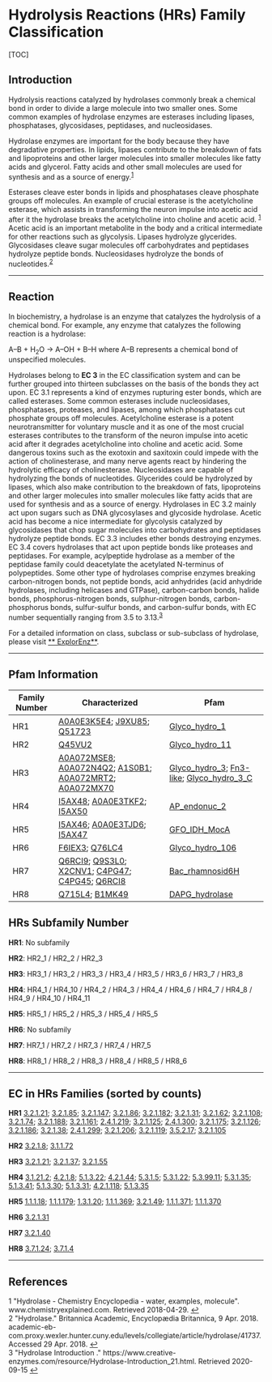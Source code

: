 # Hydrolysis Reactions (HRs) Family Classification

[TOC]

## Introduction

Hydrolysis reactions catalyzed by hydrolases commonly break a chemical bond in order to divide a large molecule into two
smaller ones. Some common examples of hydrolase enzymes are esterases including lipases, phosphatases, glycosidases,
peptidases, and nucleosidases.

Hydrolase enzymes are important for the body because they have degradative properties. In lipids, lipases contribute to
the breakdown of fats and lipoproteins and other larger molecules into smaller molecules like fatty acids and glycerol.
Fatty acids and other small molecules are used for synthesis and as a source of
energy.<sup class="md-footnote"><a href="#dfref-footnote-1" name="ref-footnote-1">1</a></sup>

Esterases cleave ester bonds in lipids and phosphatases cleave phosphate groups off molecules. An example of crucial
esterase is the acetylcholine esterase, which assists in transforming the neuron impulse into acetic acid after it the
hydrolase breaks the acetylcholine into choline and acetic
acid. <sup class="md-footnote"><a href="#dfref-footnote-1" name="ref-footnote-1">1</a></sup> Acetic acid is an important
metabolite in the body and a critical intermediate for other reactions such as glycolysis. Lipases hydrolyze glycerides.
Glycosidases cleave sugar molecules off carbohydrates and peptidases hydrolyze peptide bonds. Nucleosidases hydrolyze
the bonds of nucleotides.<sup class="md-footnote"><a href="#dfref-footnote-2" name="ref-footnote-2">2</a></sup>

---

## Reaction

In biochemistry, a hydrolase is an enzyme that catalyzes the hydrolysis of a chemical bond. For example, any enzyme that
catalyzes the following reaction is a hydrolase:

A–B + H<sub>2</sub>O → A–OH + B–H where A–B represents a chemical bond of unspecified molecules.

Hydrolases belong to **EC 3** in the EC classification system and can be further grouped into thirteen subclasses on the
basis of the bonds they act upon. EC 3.1 represents a kind of enzymes rupturing ester bonds, which are called esterases.
Some common esterases include nucleosidases, phosphatases, proteases, and lipases, among which phosphatases cut
phosphate groups off molecules. Acetylcholine esterase is a potent neurotransmitter for voluntary muscle and it as one
of the most crucial esterases contributes to the transform of the neuron impulse into acetic acid after it degrades
acetylcholine into choline and acetic acid. Some dangerous toxins such as the exotoxin and saxitoxin could impede with
the action of cholinesterase, and many nerve agents react by hindering the hydrolytic efficacy of cholinesterase.
Nucleosidases are capable of hydrolyzing the bonds of nucleotides. Glycerides could be hydrolyzed by lipases, which also
make contribution to the breakdown of fats, lipoproteins and other larger molecules into smaller molecules like fatty
acids that are used for synthesis and as a source of energy. Hydrolases in EC 3.2 mainly act upon sugars such as DNA
glycosylases and glycoside hydrolase. Acetic acid has become a nice intermediate for glycolysis catalyzed by
glycosidases that chop sugar molecules into carbohydrates and peptidases hydrolyze peptide bonds. EC 3.3 includes ether
bonds destroying enzymes. EC 3.4 covers hydrolases that act upon peptide bonds like proteases and peptidases. For
example, acylpeptide hydrolase as a member of the peptidase family could deacetylate the acetylated N-terminus of
polypeptides. Some other type of hydrolases comprise enzymes breaking carbon-nitrogen bonds, not peptide bonds, acid
anhydrides (acid anhydride hydrolases, including helicases and GTPase), carbon-carbon bonds, halide bonds,
phosphorus-nitrogen bonds, sulphur-nitrogen bonds, carbon-phosphorus bonds, sulfur-sulfur bonds, and carbon-sulfur
bonds, with EC number sequentially ranging from 3.5 to
3.13.<sup class="md-footnote"><a href="#dfref-footnote-3" name="ref-footnote-3">3</a></sup>

For a detailed information on class, subclass or sub-subclass of hydrolase, please visit [**
ExplorEnz**](https://www.enzyme-database.org/class.php).

---

## Pfam Information

| Family Number | Characterized                                                | Pfam                                                         |
| ------------- | ------------------------------------------------------------ | ------------------------------------------------------------ |
| HR1           | [A0A0E3K5E4](https://www.uniprot.org/uniprot/A0A0E3K5E4); [J9XU85](https://www.uniprot.org/uniprot/J9XU85); [Q51723](https://www.uniprot.org/uniprot/Q51723) | [Glyco_hydro_1](https://pfam.xfam.org/family/Glyco_hydro_1)  |
| HR2           | [Q45VU2](https://www.uniprot.org/uniprot/Q45VU2)             | [Glyco_hydro_11](https://pfam.xfam.org/family/Glyco_hydro_11) |
| HR3           | [A0A072MSE8](https://www.uniprot.org/uniprot/A0A072MSE8); [A0A072N4Q2](https://www.uniprot.org/uniprot/A0A072N4Q2); [A1S0B1](https://www.uniprot.org/uniprot/A1S0B1); [A0A072MRT2](https://www.uniprot.org/uniprot/A0A072MRT2); [A0A072MX70](https://www.uniprot.org/uniprot/A0A072MX70) | [Glyco_hydro_3](https://pfam.xfam.org/family/Glyco_hydro_3); [Fn3-like](https://pfam.xfam.org/family/Fn3-like); [Glyco_hydro_3_C](https://pfam.xfam.org/family/Glyco_hydro_3_C) |
| HR4           | [I5AX48](https://www.uniprot.org/uniprot/I5AX48); [A0A0E3TKF2](https://www.uniprot.org/uniprot/A0A0E3TKF2); [I5AX50](https://www.uniprot.org/uniprot/I5AX50) | [AP_endonuc_2](https://pfam.xfam.org/family/AP_endonuc_2)    |
| HR5           | [I5AX46](https://www.uniprot.org/uniprot/I5AX46); [A0A0E3TJD6](https://www.uniprot.org/uniprot/A0A0E3TJD6); [I5AX47](https://www.uniprot.org/uniprot/I5AX47) | [GFO_IDH_MocA](https://pfam.xfam.org/family/GFO_IDH_MocA)    |
| HR6           | [F6IEX3](https://www.uniprot.org/uniprot/F6IEX3); [Q76LC4](https://www.uniprot.org/uniprot/Q76LC4) | [Glyco_hydro_106](https://pfam.xfam.org/family/Glyco_hydro_106) |
| HR7           | [Q6RCI9](https://www.uniprot.org/uniprot/Q6RCI9); [Q9S3L0](https://www.uniprot.org/uniprot/Q9S3L0); [X2CNV1](https://www.uniprot.org/uniprot/X2CNV1); [C4PG47](https://www.uniprot.org/uniprot/C4PG47); [C4PG45](https://www.uniprot.org/uniprot/C4PG45); [Q6RCI8](https://www.uniprot.org/uniprot/Q6RCI8) | [Bac_rhamnosid6H](https://pfam.xfam.org/family/Bac_rhamnosid6H) |
| HR8           | [Q715L4](https://www.uniprot.org/uniprot/Q715L4); [B1MK49](https://www.uniprot.org/uniprot/B1MK49) | [DAPG_hydrolase](https://pfam.xfam.org/family/DAPG_hydrolase) |

## HRs Subfamily Number

**HR1**: No subfamily

**HR2**: HR2_1 / HR2_2 / HR2_3

**HR3**: HR3_1 / HR3_2 / HR3_3 / HR3_4 / HR3_5 / HR3_6 / HR3_7 / HR3_8

**HR4**: HR4_1 / HR4_10 / HR4_2 / HR4_3 / HR4_4 / HR4_6 / HR4_7 / HR4_8 / HR4_9 / HR4_10 / HR4_11

**HR5**: HR5_1 / HR5_2 / HR5_3 / HR5_4 / HR5_5

**HR6**: No subfamily

**HR7**: HR7_1 / HR7_2 / HR7_3 / HR7_4 / HR7_5

**HR8**: HR8_1 / HR8_2 / HR8_3 / HR8_4 / HR8_5 / HR8_6

---

## EC in HRs Families (sorted by counts)

**HR1**
[3.2.1.21](https://www.brenda-enzymes.org/enzyme.php?ecno=3.2.1.21); [3.2.1.85](https://www.brenda-enzymes.org/enzyme.php?ecno=3.2.1.85); [3.2.1.147](https://www.brenda-enzymes.org/enzyme.php?ecno=3.2.1.147); [3.2.1.86](https://www.brenda-enzymes.org/enzyme.php?ecno=3.2.1.86); [3.2.1.182](https://www.brenda-enzymes.org/enzyme.php?ecno=3.2.1.182); [3.2.1.31](https://www.brenda-enzymes.org/enzyme.php?ecno=3.2.1.31); [3.2.1.62](https://www.brenda-enzymes.org/enzyme.php?ecno=3.2.1.62); [3.2.1.108](https://www.brenda-enzymes.org/enzyme.php?ecno=3.2.1.108); [3.2.1.74](https://www.brenda-enzymes.org/enzyme.php?ecno=3.2.1.74); [3.2.1.188](https://www.brenda-enzymes.org/enzyme.php?ecno=3.2.1.188); [3.2.1.161](https://www.brenda-enzymes.org/enzyme.php?ecno=3.2.1.161); [2.4.1.219](https://www.brenda-enzymes.org/enzyme.php?ecno=2.4.1.219); [3.2.1.125](https://www.brenda-enzymes.org/enzyme.php?ecno=3.2.1.125); [2.4.1.300](https://www.brenda-enzymes.org/enzyme.php?ecno=2.4.1.300); [3.2.1.175](https://www.brenda-enzymes.org/enzyme.php?ecno=3.2.1.175); [3.2.1.126](https://www.brenda-enzymes.org/enzyme.php?ecno=3.2.1.126); [3.2.1.186](https://www.brenda-enzymes.org/enzyme.php?ecno=3.2.1.186); [3.2.1.38](https://www.brenda-enzymes.org/enzyme.php?ecno=3.2.1.38); [2.4.1.299](https://www.brenda-enzymes.org/enzyme.php?ecno=2.4.1.299); [3.2.1.206](https://www.brenda-enzymes.org/enzyme.php?ecno=3.2.1.206); [3.2.1.119](https://www.brenda-enzymes.org/enzyme.php?ecno=3.2.1.119); [3.5.2.17](https://www.brenda-enzymes.org/enzyme.php?ecno=3.5.2.17); [3.2.1.105](https://www.brenda-enzymes.org/enzyme.php?ecno=3.2.1.105)

**HR2**
[3.2.1.8](https://www.brenda-enzymes.org/enzyme.php?ecno=3.2.1.8); [3.1.1.72](https://www.brenda-enzymes.org/enzyme.php?ecno=3.1.1.72)

**HR3**
[3.2.1.21](https://www.brenda-enzymes.org/enzyme.php?ecno=3.2.1.21); [3.2.1.37](https://www.brenda-enzymes.org/enzyme.php?ecno=3.2.1.37); [3.2.1.55](https://www.brenda-enzymes.org/enzyme.php?ecno=3.2.1.55)

**HR4**
[3.1.21.2](https://www.brenda-enzymes.org/enzyme.php?ecno=3.1.21.2); [4.2.1.8](https://www.brenda-enzymes.org/enzyme.php?ecno=4.2.1.8); [5.1.3.22](https://www.brenda-enzymes.org/enzyme.php?ecno=5.1.3.22); [4.2.1.44](https://www.brenda-enzymes.org/enzyme.php?ecno=4.2.1.44); [5.3.1.5](https://www.brenda-enzymes.org/enzyme.php?ecno=5.3.1.5); [5.3.1.22](https://www.brenda-enzymes.org/enzyme.php?ecno=5.3.1.22); [5.3.99.11](https://www.brenda-enzymes.org/enzyme.php?ecno=5.3.99.11); [5.3.1.35](https://www.brenda-enzymes.org/enzyme.php?ecno=5.3.1.35); [5.1.3.41](https://www.brenda-enzymes.org/enzyme.php?ecno=5.1.3.41); [5.1.3.30](https://www.brenda-enzymes.org/enzyme.php?ecno=5.1.3.30); [5.1.3.31](https://www.brenda-enzymes.org/enzyme.php?ecno=5.1.3.31); [4.2.1.118](https://www.brenda-enzymes.org/enzyme.php?ecno=4.2.1.118); [5.1.3.35](https://www.brenda-enzymes.org/enzyme.php?ecno=5.1.3.35)

**HR5**
[1.1.1.18](https://www.brenda-enzymes.org/enzyme.php?ecno=1.1.1.18); [1.1.1.179](https://www.brenda-enzymes.org/enzyme.php?ecno=1.1.1.179); [1.3.1.20](https://www.brenda-enzymes.org/enzyme.php?ecno=1.3.1.20); [1.1.1.369](https://www.brenda-enzymes.org/enzyme.php?ecno=1.1.1.369); [3.2.1.49](https://www.brenda-enzymes.org/enzyme.php?ecno=3.2.1.49); [1.1.1.371](https://www.brenda-enzymes.org/enzyme.php?ecno=1.1.1.371); [1.1.1.370](https://www.brenda-enzymes.org/enzyme.php?ecno=1.1.1.370)

**HR6**
[3.2.1.31](https://www.brenda-enzymes.org/enzyme.php?ecno=3.2.1.31)

**HR7**
[3.2.1.40](https://www.brenda-enzymes.org/enzyme.php?ecno=3.2.1.40)

**HR8**
[3.7.1.24](https://www.brenda-enzymes.org/enzyme.php?ecno=3.7.1.24); [3.7.1.4](https://www.brenda-enzymes.org/enzyme.php?ecno=3.7.1.4)

---

## References

<div class="footnote-line"><span class="md-fn-count">1</span> <span>"Hydrolase - Chemistry Encyclopedia - water, examples, molecule". www.chemistryexplained.com. Retrieved 2018-04-29.</span> <a name="dfref-footnote-1" href="#ref-footnote-1" title="back to document" class="reversefootnote">↩</a></div>
<div class="footnote-line"><span class="md-fn-count">2</span> <span> "Hydrolase." Britannica Academic, Encyclopædia Britannica, 9 Apr. 2018. academic-eb-com.proxy.wexler.hunter.cuny.edu/levels/collegiate/article/hydrolase/41737. Accessed 29 Apr. 2018.</span> <a name="dfref-footnote-2" href="#ref-footnote-2" title="back to document" class="reversefootnote">↩</a></div>
<div class="footnote-line"><span class="md-fn-count">3</span> <span> "Hydrolase Introduction
." https://www.creative-enzymes.com/resource/Hydrolase-Introduction_21.html. Retrieved 2020-09-15</span> <a name="dfref-footnote-3" href="#ref-footnote-3" title="back to document" class="reversefootnote">↩</a></div>


